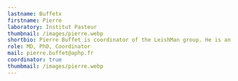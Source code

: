 ```yaml
---
lastname: Buffetx
firstname: Pierre
laboratory: Institut Pasteur
thumbnail: /images/pierre.webp
shortbio: Pierre Buffet is coordinator of the LeishMan group. He is an expert in leishmaniasis, malaria and other parasitic diseases. He has been working on leishmaniasis since the 1980s, and has clinical and microbiological expertise in this field (in vitro and animal models). He works closely with the National Reference Center for Leishmaniasis and the Parasitology Laboratory at Hôpital Cochin. He is also a Medical Director of the Institut Pasteur.
role: MD, PhD, Coordinator
mail: pierre.buffet@aphp.fr
coordinator: true
thumbmail: /images/pierre.webp
---
```


